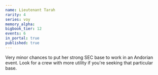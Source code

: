```yaml
---
name: Lieutenant Tarah
rarity: 4
series: voy
memory_alpha:
bigbook_tier: 12
events: 6
in_portal: true
published: true
---
```


Very minor chances to put her strong SEC base to work in an Andorian event. Look for a crew with more utility if you're seeking that particular base.

